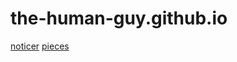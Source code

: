 # the-human-guy.github.io

[noticer](the-human-guy.github.io/noticer)
[pieces](github.com/the-human-guy/pieces)
